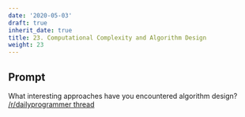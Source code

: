 ```yaml
---
date: '2020-05-03'
draft: true
inherit_date: true
title: 23. Computational Complexity and Algorithm Design
weight: 23
---
```


## Prompt

What interesting approaches have you encountered algorithm design? [/r/dailyprogrammer thread](https://www.reddit.com/r/dailyprogrammer/comments/36iufn/weekly_23_computational_complexity_and_algorithm/)
